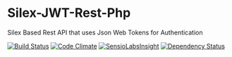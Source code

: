 # Silex-JWT-Rest-Php
Silex Based Rest API that uses Json Web Tokens for Authentication


[![Build Status](https://travis-ci.org/DaGopherboy/Silex-JWT-Rest-Php.svg)](https://travis-ci.org/DaGopherboy/Silex-JWT-Rest-Php)
[![Code Climate](https://codeclimate.com/github/DaGopherboy/Silex-JWT-Rest-Php/badges/gpa.svg)](https://codeclimate.com/github/DaGopherboy/Silex-JWT-Rest-Php)
[![SensioLabsInsight](https://insight.sensiolabs.com/projects/fb66a40c-78a5-4950-8c16-dd6e4e73952b/mini.png)](https://insight.sensiolabs.com/projects/fb66a40c-78a5-4950-8c16-dd6e4e73952b)
[![Dependency Status](https://www.versioneye.com/user/projects/554970425d4f9a0b990012db/badge.svg?style=flat)](https://www.versioneye.com/user/projects/554970425d4f9a0b990012db)
